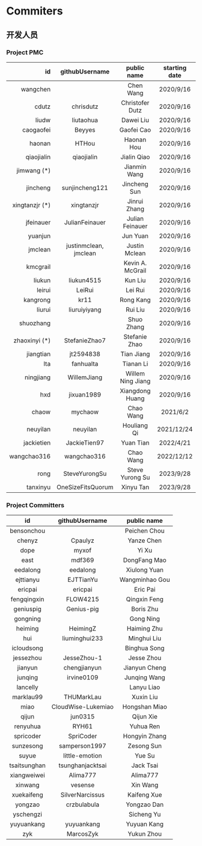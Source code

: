 <!--

    Licensed to the Apache Software Foundation (ASF) under one
    or more contributor license agreements.  See the NOTICE file
    distributed with this work for additional information
    regarding copyright ownership.  The ASF licenses this file
    to you under the Apache License, Version 2.0 (the
    "License"); you may not use this file except in compliance
    with the License.  You may obtain a copy of the License at
    
        http://www.apache.org/licenses/LICENSE-2.0
    
    Unless required by applicable law or agreed to in writing,
    software distributed under the License is distributed on an
    "AS IS" BASIS, WITHOUT WARRANTIES OR CONDITIONS OF ANY
    KIND, either express or implied.  See the License for the
    specific language governing permissions and limitations
    under the License.

-->
# Commiters
## 开发人员
### Project PMC                      

|     id     |   githubUsername      |   public name         |   starting date |
| ------------: | :-------------------: | :-------------------: | :-------------: |
|     wangchen |                       |   Chen Wang           |     2020/9/16   |
|        cdutz  |    chrisdutz           |   Christofer Dutz     |     2020/9/16   |
|         liudw |    liutaohua           |   Dawei Liu           |     2020/9/16   |
|    caogaofei  |    Beyyes              |   Gaofei Cao          |     2020/9/16   |
|       haonan  |    HTHou               |   Haonan Hou          |     2020/9/16   |
|    qiaojialin |    qiaojialin          |   Jialin Qiao         |     2020/9/16   |
|   jimwang (*) |                       |   Jianmin Wang        |     2020/9/16   |
|      jincheng |    sunjincheng121      |   Jincheng Sun        |     2020/9/16   |
| xingtanzjr (*) |    xingtanzjr         |   Jinrui Zhang        |     2020/9/16   |
|    jfeinauer  |    JulianFeinauer      |   Julian Feinauer     |     2020/9/16   |
|      yuanjun  |                       |   Jun Yuan            |     2020/9/16   |
|      jmclean  |    justinmclean, jmclean| Justin Mclean      |    2020/9/16   |
|     kmcgrail  |                       |   Kevin A. McGrail    |     2020/9/16   |
|        liukun |    liukun4515          |   Kun Liu             |     2020/9/16   |
|         leirui |   LeiRui              |   Lei Rui             |     2020/9/16   |
|    kangrong   |    kr11                |   Rong Kang           |     2020/9/16   |
|        liurui |    liuruiyiyang        |   Rui Liu             |     2020/9/16   |
|      shuozhang|                       |   Shuo Zhang          |     2020/9/16   |
| zhaoxinyi (*) |    StefanieZhao7      |   Stefanie Zhao       |     2020/9/16   |
|    jiangtian  |    jt2594838           |   Tian Jiang          |     2020/9/16   |
|         lta    |    fanhualta           |   Tianan Li           |     2020/9/16   |
|    ningjiang  |    WillemJiang         |   Willem Ning Jiang   |     2020/9/16   |
|       hxd     |    jixuan1989          |   Xiangdong Huang     |     2020/9/16   | <=chair |
|       chaow   |    mychaow             |   Chao Wang           |     2021/6/2    |
|     neuyilan  |    neuyilan            |   Houliang Qi         |     2021/12/24 |
|    jackietien |    JackieTien97        |   Yuan Tian           |     2022/4/21   |
|   wangchao316 |    wangchao316         |   Chao Wang           |     2022/12/12 |
|         rong   |    SteveYurongSu       |   Steve Yurong Su     |     2023/9/28   |
|     tanxinyu  |    OneSizeFitsQuorum   |   Xinyu Tan           |     2023/9/28   |
### Project Committers   
|    **id**    | **githubUsername** | **public name** |
| :----------: | :----------------: | :-------------: |
|  bensonchou  |                    | Peichen   Chou  |
|    chenyz    |      Cpaulyz       |   Yanze Chen    |
|     dope     |       myxof        |      Yi Xu      |
|     east     |       mdf369       |  DongFang Mao   |
|   eedalong   |      eedalong      |  Xiulong Yuan   |
|  ejttianyu   |     EJTTianYu      | Wangminhao Gou  |
|   ericpai    |      ericpai       |    Eric Pai     |
| fengqingxin  |      FLOW4215      |  Qingxin Feng   |
|  geniuspig   |     Genius-pig     |    Boris Zhu    |
|   gongning   |                    |    Gong Ning    |
|   heiming    |      HeimingZ      |   Haiming Zhu   |
|     hui      |   liuminghui233    |   Minghui Liu   |
|  icloudsong  |                    |  Binghua Song   |
|  jessezhou   |    JesseZhou-1     |   Jesse Zhou    |
|   jianyun    |    chengjianyun    |  Jianyun Cheng  |
|   junqing    |     irvine0109     |  Junqing Wang   |
|   lancelly   |                    |   Lanyu Liao    |
|  marklau99   |     THUMarkLau     |    Xuxin Liu    |
|     miao     | CloudWise-Lukemiao |  Hongshan Miao  |
|    qijun     |      jun0315       |    Qijun Xie    |
|   renyuhua   |       RYH61        |    Yuhua Ren    |
|  spricoder   |     SpriCoder      |  Hongyin Zhang  |
|  sunzesong   |   samperson1997    |   Zesong Sun    |
|    suyue     |   little-emotion   |     Yue Su      |
| tsaitsunghan |  tsunghanjacktsai  |    Jack Tsai    |
| xiangweiwei  |      Alima777      |    Alima777     |
|   xinwang    |      vesense       |    Xin Wang     |
|  xuekaifeng  |  SilverNarcissus   |   Kaifeng Xue   |
|   yongzao    |    crzbulabula     |   Yongzao Dan   |
|  yschengzi   |                    |   Sicheng Yu    |
|  yuyuankang  |     yuyuankang     |   Yuyuan Kang   |
|     zyk      |     MarcosZyk      |   Yukun Zhou    |
